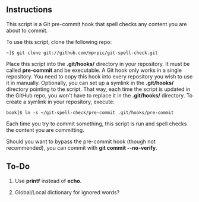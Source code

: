 Instructions
------------

This script is a Git pre-commit hook that spell checks any content you are about to commit.

To use this script, clone the following repo:

    ~]$ git clone git://github.com/mprpic/git-spell-check.git

Place this script into the **.git/hooks/** directory in your repository. It must be called **pre-commit** and be executable. A Git hook only works in a single repository. You need to copy this hook into every repository you wish to use it in manually. Optionally, you can set up a symlink in the **.git/hooks/** directory pointing to the script. That way, each time the script is updated in the GitHub repo, you won't have to replace it in the **.git/hooks/** directory. To create a symlink in your repository, execute:

    book]$ ln -s ~/git-spell-check/pre-commit .git/hooks/pre-commit

Each time you try to commit something, this script is run and spell checks the content you are committing.

Should you want to bypass the pre-commit hook (though not recommended), you can commit with **git commit --no-verify**.


To-Do
-----

1. Use **printf** instead of **echo**.

2. Global/Local dictionary for ignored words?
